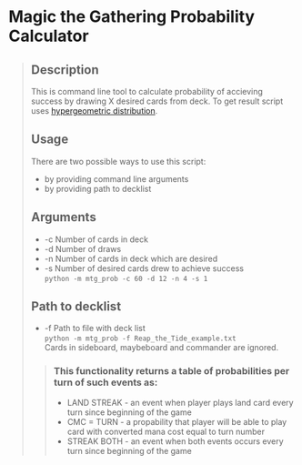 # Magic the Gathering Probability Calculator
>## Description
>This is command line tool to calculate probability of accieving success by drawing X desired cards from deck.
>To get result script uses [hypergeometric distribution](https://en.wikipedia.org/wiki/Hypergeometric_distribution).
>
>## Usage
>There are two possible ways to use this script:
> * by providing command line arguments
> * by providing path to decklist
>
>## Arguments
> * -c Number of cards in deck
> * -d Number of draws
> * -n Number of cards in deck which are desired
> * -s Number of desired cards drew to achieve success\
> `python -m mtg_prob -c 60 -d 12 -n 4 -s 1`
>
>## Path to decklist
> * -f Path to file with deck list\
> `python -m mtg_prob -f Reap_the_Tide_example.txt`\
> Cards in sideboard, maybeboard and commander are ignored.
>
>>### This functionality returns a table of probabilities per turn of such events as:
>> * LAND STREAK - an event when player plays land card every turn since beginning of the game
>> * CMC = TURN - a propability that player will be able to play card with converted mana cost equal to turn number
>> * STREAK BOTH - an event when both events occurs every turn since beginning of the game